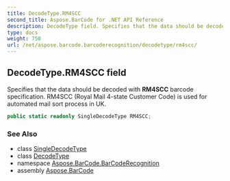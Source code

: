 ```yaml
---
title: DecodeType.RM4SCC
second_title: Aspose.BarCode for .NET API Reference
description: DecodeType field. Specifies that the data should be decoded with RM4SCC barcode specification. RM4SCC Royal Mail 4state Customer Code is used for automated mail sort process in UK
type: docs
weight: 750
url: /net/aspose.barcode.barcoderecognition/decodetype/rm4scc/
---
```

## DecodeType.RM4SCC field

Specifies that the data should be decoded with **RM4SCC** barcode specification. RM4SCC (Royal Mail 4-state Customer Code) is used for automated mail sort process in UK.

```csharp
public static readonly SingleDecodeType RM4SCC;
```

### See Also

* class [SingleDecodeType](../../singledecodetype/)
* class [DecodeType](../)
* namespace [Aspose.BarCode.BarCodeRecognition](../../decodetype/)
* assembly [Aspose.BarCode](../../../)


